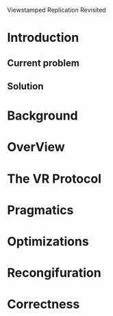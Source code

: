 Viewstamped Replication Revisited

# Introduction

## Current problem



## Solution



# Background

# OverView

# The VR Protocol

# Pragmatics

# Optimizations

# Recongifuration

# Correctness

# 